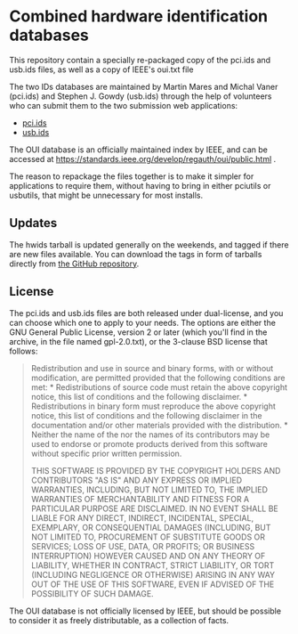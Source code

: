 Combined hardware identification databases
==========================================

This repository contain a specially re-packaged copy of the pci.ids
and usb.ids files, as well as a copy of IEEE's oui.txt file

The two IDs databases are maintained by Martin Mares and Michal Vaner
(pci.ids) and Stephen J. Gowdy (usb.ids) through the help of
volunteers who can submit them to the two submission web applications:

 * [pci.ids](http://pci-ids.ucw.cz/)
 * [usb.ids](https://usb-ids.gowdy.us/index.html)

The OUI database is an officially maintained index by IEEE, and can be
accessed at https://standards.ieee.org/develop/regauth/oui/public.html .

The reason to repackage the files together is to make it simpler for
applications to require them, without having to bring in either
pciutils or usbutils, that might be unnecessary for most installs.

Updates
-------

The hwids tarball is updated generally on the weekends, and tagged if
there are new files available. You can download the tags in form of
tarballs directly from [the GitHub
repository](https://github.com/Flameeyes/hwids).

License
-------

The pci.ids and usb.ids files are both released under dual-license,
and you can choose which one to apply to your needs. The options are
either the GNU General Public License, version 2 or later (which
you'll find in the archive, in the file named gpl-2.0.txt), or the
3-clause BSD license that follows:

> Redistribution and use in source and binary forms, with or without
> modification, are permitted provided that the following conditions are met:
>     * Redistributions of source code must retain the above copyright
>       notice, this list of conditions and the following disclaimer.
>     * Redistributions in binary form must reproduce the above copyright
>       notice, this list of conditions and the following disclaimer in the
>       documentation and/or other materials provided with the distribution.
>     * Neither the name of the <organization> nor the
>       names of its contributors may be used to endorse or promote products
>       derived from this software without specific prior written permission.
>
> THIS SOFTWARE IS PROVIDED BY THE COPYRIGHT HOLDERS AND CONTRIBUTORS "AS IS" AND
> ANY EXPRESS OR IMPLIED WARRANTIES, INCLUDING, BUT NOT LIMITED TO, THE IMPLIED
> WARRANTIES OF MERCHANTABILITY AND FITNESS FOR A PARTICULAR PURPOSE ARE
> DISCLAIMED. IN NO EVENT SHALL <COPYRIGHT HOLDER> BE LIABLE FOR ANY
> DIRECT, INDIRECT, INCIDENTAL, SPECIAL, EXEMPLARY, OR CONSEQUENTIAL DAMAGES
> (INCLUDING, BUT NOT LIMITED TO, PROCUREMENT OF SUBSTITUTE GOODS OR SERVICES;
> LOSS OF USE, DATA, OR PROFITS; OR BUSINESS INTERRUPTION) HOWEVER CAUSED AND
> ON ANY THEORY OF LIABILITY, WHETHER IN CONTRACT, STRICT LIABILITY, OR TORT
> (INCLUDING NEGLIGENCE OR OTHERWISE) ARISING IN ANY WAY OUT OF THE USE OF THIS
> SOFTWARE, EVEN IF ADVISED OF THE POSSIBILITY OF SUCH DAMAGE.

The OUI database is not officially licensed by IEEE, but should be
possible to consider it as freely distributable, as a collection of
facts.
